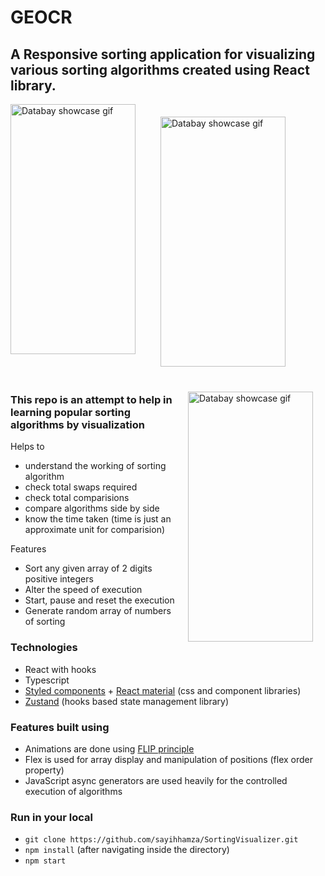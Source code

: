 # GEOCR

<h2>A Responsive sorting application for visualizing various sorting algorithms created using React library.</h2>

<p float="left">
<img src="https://github.com/sayihhamza/GEOCR/blob/main/assets/VIDEO1.gif" alt="Databay showcase gif" title="Databay showcase gif" width="200"
     height="400"align="left" style="margin-right: 20px;"/>
<img src="https://github.com/sayihhamza/GEOCR/blob/main/assets/VIDEO2.gif" alt="Databay showcase gif" title="Databay showcase gif" width="200"
     height="400"align="center" style="margin: 20px;"/>
<img src="https://github.com/sayihhamza/GEOCR/blob/main/assets/VIDEO3.gif" alt="Databay showcase gif" title="Databay showcase gif" width="200"
     height="400"align="right" style="margin: 20px;"/>
</p>
<!-- <img src="https://github.com/sayihhamza/SortingVisualizer/blob/main/MobileVersion.gif" alt="Databay showcase gif" title="Databay showcase gif" width="190"
     height="350"align="right"/> -->
<!-- <br /><br /><br /><br /><br /><br /><br /><br /><br /><br /><br /><br /><br /><br /> -->
     <h3>This repo is an attempt to help in learning popular sorting algorithms by visualization</h3>
Helps to

- understand the working of sorting algorithm
- check total swaps required
- check total comparisions
- compare algorithms side by side
- know the time taken (time is just an approximate unit for comparision)

Features

- Sort any given array of 2 digits positive integers
- Alter the speed of execution
- Start, pause and reset the execution
- Generate random array of numbers of sorting

### Technologies

- React with hooks
- Typescript
- [Styled components](https://styled-components.com/) + [React material](https://material-ui.com/) (css and component libraries)
- [Zustand](https://github.com/pmndrs/zustand) (hooks based state management library)

### Features built using

- Animations are done using [FLIP principle](https://aerotwist.com/blog/flip-your-animations/)
- Flex is used for array display and manipulation of positions (flex order property)
- JavaScript async generators are used heavily for the controlled execution of algorithms

### Run in your local

- `git clone https://github.com/sayihhamza/SortingVisualizer.git`
- `npm install` (after navigating inside the directory)
- `npm start`
